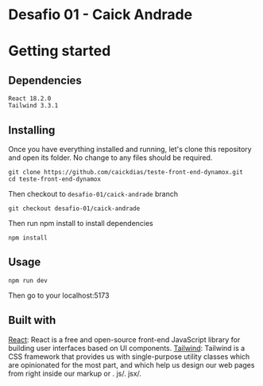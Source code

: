 # Desafio 01 - Caick Andrade

# Getting started

## Dependencies

```
React 18.2.0
Tailwind 3.3.1
```

## Installing

Once you have everything installed and running, let's clone this repository and open its folder. No change to any files should be required.

```
git clone https://github.com/caickdias/teste-front-end-dynamox.git
cd teste-front-end-dynamox
```

Then checkout to `desafio-01/caick-andrade` branch

```
git checkout desafio-01/caick-andrade
```

Then run npm install to install dependencies

```
npm install
```

## Usage

```
npm run dev
```

Then go to your localhost:5173

## Built with

[React](https://reactjs.org/): React is a free and open-source front-end JavaScript library for building user interfaces based on UI components.
[Tailwind](https://tailwindcss.com/): Tailwind is a CSS framework that provides us with single-purpose utility classes which are opinionated for the most part, and which help us design our web pages from right inside our markup or . js/. jsx/.
